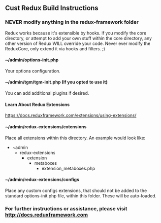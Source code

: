 ## Cust Redux Build Instructions

### NEVER modify anything in the redux-framework folder
Redux works because it's extensible by hooks. If you modify the core directory,
or attempt to add your own stuff within the core directory, any other version of
Redux WILL override your code. Never ever modify the ReduxCore, only extend it
via hooks and filters.  ;)

#### ~/admin/options-init.php
Your options configuration.


#### ~/admin/tgm/tgm-init.php (If you opted to use it)
You can add additional plugins if desired.

#### Learn About Redux Extensions
https://docs.reduxframework.com/extensions/using-extensions/

#### ~/admin/redux-extensions/extensions
Place all extensions within this directory. An example would look like:

* ~admin
  * redux-extensions
    * extension
      * metaboxes
        * extension_metaboxes.php

#### ~/admin/redux-extensions/configs
Place any custom configs extensions, that should not be added to the standard 
options-init.php file, within this folder. These will be auto-loaded.


### For further instructions or assistance, please visit http://docs.reduxframework.com